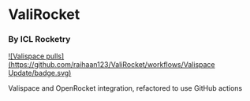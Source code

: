 # ValiRocket
### By ICL Rocketry
[![Valispace pulls](https://github.com/raihaan123/ValiRocket/workflows/Valispace Update/badge.svg)](https://github.com/raihaan123/ValiRocket/actions)

Valispace and OpenRocket integration, refactored to use GitHub actions
